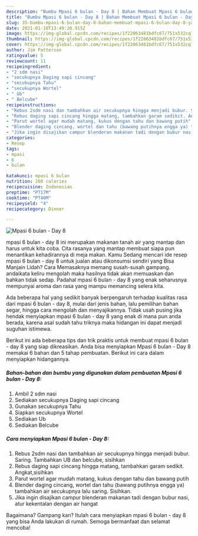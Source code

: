 ```yaml
---
description: "Bumbu Mpasi 6 bulan - Day 8 | Bahan Membuat Mpasi 6 bulan - Day 8 Yang Bisa Manjain Lidah"
title: "Bumbu Mpasi 6 bulan - Day 8 | Bahan Membuat Mpasi 6 bulan - Day 8 Yang Bisa Manjain Lidah"
slug: 35-bumbu-mpasi-6-bulan-day-8-bahan-membuat-mpasi-6-bulan-day-8-yang-bisa-manjain-lidah
date: 2021-01-10T13:49:20.915Z
image: https://img-global.cpcdn.com/recipes/1f22063481bdfc67/751x532cq70/mpasi-6-bulan-day-8-foto-resep-utama.jpg
thumbnail: https://img-global.cpcdn.com/recipes/1f22063481bdfc67/751x532cq70/mpasi-6-bulan-day-8-foto-resep-utama.jpg
cover: https://img-global.cpcdn.com/recipes/1f22063481bdfc67/751x532cq70/mpasi-6-bulan-day-8-foto-resep-utama.jpg
author: Jim Patterson
ratingvalue: 5
reviewcount: 11
recipeingredient:
- "2 sdm nasi"
- "secukupnya Daging sapi cincang"
- "secukupnya Tahu"
- "secukupnya Wortel"
- " Ub"
- " Belcube"
recipeinstructions:
- "Rebus 2sdm nasi dan tambahkan air secukupnya hingga menjadi bubur. Saring. Tambahkan UB dan belcube, sisihkan"
- "Rebus daging sapi cincang hingga matang, tambahkan garam sedikit. Angkat,sisihkan"
- "Parut wortel agar mudah matang, kukus dengan tahu dan bawang putih"
- "Blender daging cincang, wortel dan tahu (bawang putihnya engga ya) tambahkan air secukupnya lalu saring. Sisihkan."
- "Jika ingin disajikan campur blenderan makanan tadi dengan bubur nasi, atur kekentalan dengan air hangat"
categories:
- Resep
tags:
- mpasi
- 6
- bulan

katakunci: mpasi 6 bulan 
nutrition: 260 calories
recipecuisine: Indonesian
preptime: "PT17M"
cooktime: "PT40M"
recipeyield: "4"
recipecategory: Dinner

---
```



![Mpasi 6 bulan - Day 8](https://img-global.cpcdn.com/recipes/1f22063481bdfc67/751x532cq70/mpasi-6-bulan-day-8-foto-resep-utama.jpg)


mpasi 6 bulan - day 8 ini merupakan makanan tanah air yang mantap dan harus untuk kita coba. Cita rasanya yang mantap membuat siapa pun menantikan kehadirannya di meja makan.
Kamu Sedang mencari ide resep mpasi 6 bulan - day 8 untuk jualan atau dikonsumsi sendiri yang Bisa Manjain Lidah? Cara Memasaknya memang susah-susah gampang. andaikata keliru mengolah maka hasilnya tidak akan memuaskan dan bahkan tidak sedap. Padahal mpasi 6 bulan - day 8 yang enak seharusnya mempunyai aroma dan rasa yang mampu memancing selera kita.

Ada beberapa hal yang sedikit banyak berpengaruh terhadap kualitas rasa dari mpasi 6 bulan - day 8, mulai dari jenis bahan, lalu pemilihan bahan segar, hingga cara mengolah dan menyajikannya. Tidak usah pusing jika hendak menyiapkan mpasi 6 bulan - day 8 yang enak di mana pun anda berada, karena asal sudah tahu triknya maka hidangan ini dapat menjadi suguhan istimewa.




Berikut ini ada beberapa tips dan trik praktis untuk membuat mpasi 6 bulan - day 8 yang siap dikreasikan. Anda bisa menyiapkan Mpasi 6 bulan - Day 8 memakai 6 bahan dan 5 tahap pembuatan. Berikut ini cara dalam menyiapkan hidangannya.

<!--inarticleads1-->

##### Bahan-bahan dan bumbu yang digunakan dalam pembuatan Mpasi 6 bulan - Day 8:

1. Ambil 2 sdm nasi
1. Sediakan secukupnya Daging sapi cincang
1. Gunakan secukupnya Tahu
1. Siapkan secukupnya Wortel
1. Sediakan  Ub
1. Sediakan  Belcube




<!--inarticleads2-->

##### Cara menyiapkan Mpasi 6 bulan - Day 8:

1. Rebus 2sdm nasi dan tambahkan air secukupnya hingga menjadi bubur. Saring. Tambahkan UB dan belcube, sisihkan
1. Rebus daging sapi cincang hingga matang, tambahkan garam sedikit. Angkat,sisihkan
1. Parut wortel agar mudah matang, kukus dengan tahu dan bawang putih
1. Blender daging cincang, wortel dan tahu (bawang putihnya engga ya) tambahkan air secukupnya lalu saring. Sisihkan.
1. Jika ingin disajikan campur blenderan makanan tadi dengan bubur nasi, atur kekentalan dengan air hangat




Bagaimana? Gampang kan? Itulah cara menyiapkan mpasi 6 bulan - day 8 yang bisa Anda lakukan di rumah. Semoga bermanfaat dan selamat mencoba!
